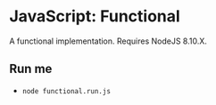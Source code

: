 # JavaScript: Functional

A functional implementation. Requires NodeJS 8.10.X.

## Run me

  - `node functional.run.js`